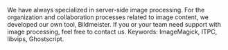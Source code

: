 We have always specialized in server-side image processing. For the organization and collaboration processes related to image content, we developed our own tool, Bildmeister. If you or your team need support with image processing, feel free to contact us. Keywords: ImageMagick, ITPC, libvips, Ghostscript.

